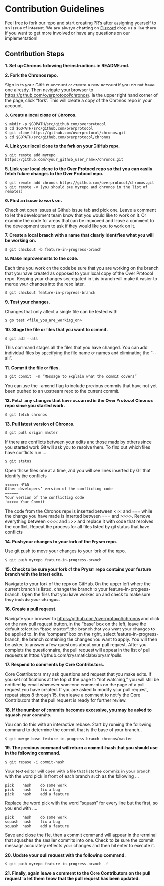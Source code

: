 # Contribution Guidelines

Feel free to fork our repo and start creating PR’s after assigning yourself to an issue of interest. We are always chatting on [Discord](https://discord.com/invite/overprotocol) drop us a line there if you want to get more involved or have any questions on our implementation!

## Contribution Steps

**1. Set up Chronos following the instructions in README.md.**

**2. Fork the Chronos repo.**

Sign in to your GitHub account or create a new account if you do not have one already. Then navigate your browser to https://github.com/overprotocol/chronos/. In the upper right hand corner of the page, click “fork”. This will create a copy of the Chronos repo in your account.

**3. Create a local clone of Chronos.**

```
$ mkdir -p $GOPATH/src/github.com/overprotocol
$ cd $GOPATH/src/github.com/overprotocol
$ git clone https://github.com/overprotocol/chronos.git
$ cd $GOPATH/src/github.com/overprotocol/chronos
```

**4. Link your local clone to the fork on your GitHub repo.**

```
$ git remote add myrepo https://github.com/<your_github_user_name>/chronos.git
```

**5. Link your local clone to the Over Protocol repo so that you can easily fetch future changes to the Over Protocol repo.**

```
$ git remote add chronos https://github.com/overprotocol/chronos.git
$ git remote -v (you should see myrepo and chronos in the list of remotes)
```

**6. Find an issue to work on.**

Check out open issues at Github issue tab and pick one. Leave a comment to let the development team know that you would like to work on it. Or examine the code for areas that can be improved and leave a comment to the development team to ask if they would like you to work on it.

**7. Create a local branch with a name that clearly identifies what you will be working on.**

```
$ git checkout -b feature-in-progress-branch
```

**8. Make improvements to the code.**

Each time you work on the code be sure that you are working on the branch that you have created as opposed to your local copy of the Over Protocol repo. Keeping your changes segregated in this branch will make it easier to merge your changes into the repo later.

```
$ git checkout feature-in-progress-branch
```

**9. Test your changes.**

Changes that only affect a single file can be tested with

```
$ go test <file_you_are_working_on>
```

**10. Stage the file or files that you want to commit.**

```
$ git add --all
```

This command stages all the files that you have changed. You can add individual files by specifying the file name or names and eliminating the “-- all”.

**11. Commit the file or files.**

```
$ git commit  -m “Message to explain what the commit covers”
```

You can use the –amend flag to include previous commits that have not yet been pushed to an upstream repo to the current commit.

**12. Fetch any changes that have occurred in the Over Protocol Chronos repo since you started work.**

```
$ git fetch chronos
```

**13. Pull latest version of Chronos.**

```
$ git pull origin master
```

If there are conflicts between your edits and those made by others since you started work Git will ask you to resolve them. To find out which files have conflicts run ...

```
$ git status
```

Open those files one at a time, and you will see lines inserted by Git that identify the conflicts:

```
<<<<<< HEAD
Other developers’ version of the conflicting code
======
Your version of the conflicting code
'>>>>> Your Commit
```

The code from the Chronos repo is inserted between <<< and === while the change you have made is inserted between === and >>>>. Remove everything between <<<< and >>> and replace it with code that resolves the conflict. Repeat the process for all files listed by git status that have conflicts.

**14. Push your changes to your fork of the Prysm repo.**

Use git push to move your changes to your fork of the repo.

```
$ git push myrepo feature-in-progress-branch
```

**15. Check to be sure your fork of the Prysm repo contains your feature branch with the latest edits.**

Navigate to your fork of the repo on GitHub. On the upper left where the current branch is listed, change the branch to your feature-in-progress-branch. Open the files that you have worked on and check to make sure they include your changes.

**16. Create a pull request.**

Navigate your browser to https://github.com/overprotocol/chronos and click on the new pull request button. In the “base” box on the left, leave the default selection “base master”, the branch that you want your changes to be applied to. In the “compare” box on the right, select feature-in-progress-branch, the branch containing the changes you want to apply. You will then be asked to answer a few questions about your pull request. After you complete the questionnaire, the pull request will appear in the list of pull requests at https://github.com/prysmaticlabs/prysm/pulls.

**17. Respond to comments by Core Contributors.**

Core Contributors may ask questions and request that you make edits. If you set notifications at the top of the page to “not watching,” you will still be notified by email whenever someone comments on the page of a pull request you have created. If you are asked to modify your pull request, repeat steps 8 through 15, then leave a comment to notify the Core Contributors that the pull request is ready for further review.

**18. If the number of commits becomes excessive, you may be asked to squash your commits.**

You can do this with an interactive rebase. Start by running the following command to determine the commit that is the base of your branch...

```
$ git merge-base feature-in-progress-branch chronos/master
```

**19. The previous command will return a commit-hash that you should use in the following command.**

```
$ git rebase -i commit-hash
```

Your text editor will open with a file that lists the commits in your branch with the word pick in front of each branch such as the following …

```
pick 	hash	do some work
pick 	hash 	fix a bug
pick 	hash 	add a feature
```

Replace the word pick with the word “squash” for every line but the first, so you end with ….

```
pick    hash	do some work
squash  hash 	fix a bug
squash  hash 	add a feature
```

Save and close the file, then a commit command will appear in the terminal that squashes the smaller commits into one. Check to be sure the commit message accurately reflects your changes and then hit enter to execute it.

**20. Update your pull request with the following command.**

```
$ git push myrepo feature-in-progress-branch -f
```

**21.  Finally, again leave a comment to the Core Contributors on the pull request to let them know that the pull request has been updated.**
